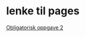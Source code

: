 # lenke til pages
[Obligatorisk oppgave 2](https://dinastene.github.io/Obligatorisk%20oppgave%202/)
